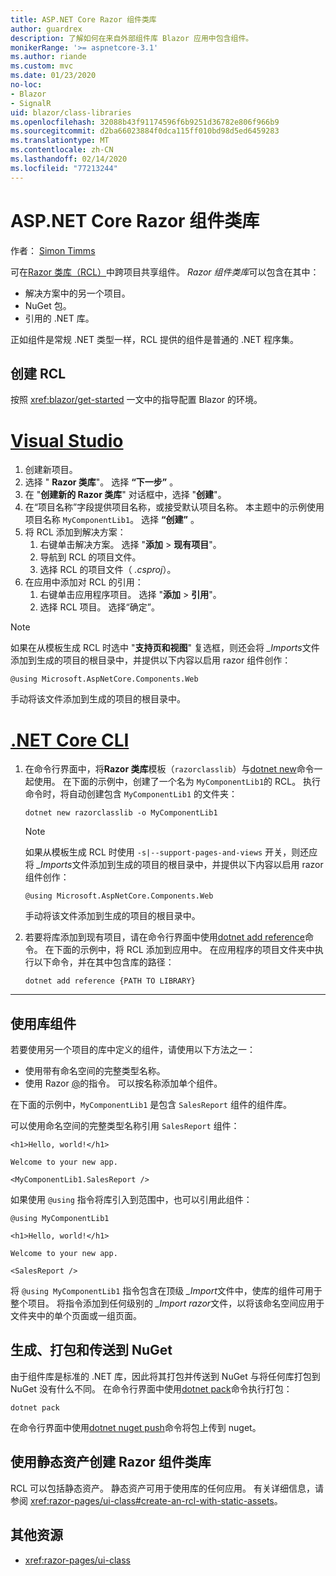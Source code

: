 ```yaml
---
title: ASP.NET Core Razor 组件类库
author: guardrex
description: 了解如何在来自外部组件库 Blazor 应用中包含组件。
monikerRange: '>= aspnetcore-3.1'
ms.author: riande
ms.custom: mvc
ms.date: 01/23/2020
no-loc:
- Blazor
- SignalR
uid: blazor/class-libraries
ms.openlocfilehash: 32088b43f91174596f6b9251d36782e806f966b9
ms.sourcegitcommit: d2ba66023884f0dca115ff010bd98d5ed6459283
ms.translationtype: MT
ms.contentlocale: zh-CN
ms.lasthandoff: 02/14/2020
ms.locfileid: "77213244"
---
```

# <a name="aspnet-core-razor-components-class-libraries"></a>ASP.NET Core Razor 组件类库

作者： [Simon Timms](https://github.com/stimms)

可在[Razor 类库（RCL）](xref:razor-pages/ui-class)中跨项目共享组件。 *Razor 组件类库*可以包含在其中：

* 解决方案中的另一个项目。
* NuGet 包。
* 引用的 .NET 库。

正如组件是常规 .NET 类型一样，RCL 提供的组件是普通的 .NET 程序集。

## <a name="create-an-rcl"></a>创建 RCL

按照 <xref:blazor/get-started> 一文中的指导配置 Blazor 的环境。

# <a name="visual-studiotabvisual-studio"></a>[Visual Studio](#tab/visual-studio)

1. 创建新项目。
1. 选择 " **Razor 类库**"。 选择 **“下一步”** 。
1. 在 "**创建新的 Razor 类库**" 对话框中，选择 "**创建**"。
1. 在“项目名称”字段提供项目名称，或接受默认项目名称。 本主题中的示例使用项目名称 `MyComponentLib1`。 选择 **“创建”** 。
1. 将 RCL 添加到解决方案：
   1. 右键单击解决方案。 选择 "**添加** > **现有项目**"。
   1. 导航到 RCL 的项目文件。
   1. 选择 RCL 的项目文件（ *.csproj*）。
1. 在应用中添加对 RCL 的引用：
   1. 右键单击应用程序项目。 选择 "**添加** > **引用**"。
   1. 选择 RCL 项目。 选择“确定”。

> [!NOTE]
> 如果在从模板生成 RCL 时选中 "**支持页和视图**" 复选框，则还会将 *_Imports*文件添加到生成的项目的根目录中，并提供以下内容以启用 razor 组件创作：
>
> ```razor
> @using Microsoft.AspNetCore.Components.Web
> ```
>
> 手动将该文件添加到生成的项目的根目录中。

# <a name="net-core-clitabnetcore-cli"></a>[.NET Core CLI](#tab/netcore-cli)

1. 在命令行界面中，将**Razor 类库**模板（`razorclasslib`）与[dotnet new](/dotnet/core/tools/dotnet-new)命令一起使用。 在下面的示例中，创建了一个名为 `MyComponentLib1`的 RCL。 执行命令时，将自动创建包含 `MyComponentLib1` 的文件夹：

   ```dotnetcli
   dotnet new razorclasslib -o MyComponentLib1
   ```

   > [!NOTE]
   > 如果从模板生成 RCL 时使用 `-s|--support-pages-and-views` 开关，则还应将 *_Imports*文件添加到生成的项目的根目录中，并提供以下内容以启用 razor 组件创作：
   >
   > ```razor
   > @using Microsoft.AspNetCore.Components.Web
   > ```
   >
   > 手动将该文件添加到生成的项目的根目录中。

1. 若要将库添加到现有项目，请在命令行界面中使用[dotnet add reference](/dotnet/core/tools/dotnet-add-reference)命令。 在下面的示例中，将 RCL 添加到应用中。 在应用程序的项目文件夹中执行以下命令，并在其中包含库的路径：

   ```dotnetcli
   dotnet add reference {PATH TO LIBRARY}
   ```

---

## <a name="consume-a-library-component"></a>使用库组件

若要使用另一个项目的库中定义的组件，请使用以下方法之一：

* 使用带有命名空间的完整类型名称。
* 使用 Razor [\@](xref:mvc/views/razor#using)的指令。 可以按名称添加单个组件。

在下面的示例中，`MyComponentLib1` 是包含 `SalesReport` 组件的组件库。

可以使用命名空间的完整类型名称引用 `SalesReport` 组件：

```razor
<h1>Hello, world!</h1>

Welcome to your new app.

<MyComponentLib1.SalesReport />
```

如果使用 `@using` 指令将库引入到范围中，也可以引用此组件：

```razor
@using MyComponentLib1

<h1>Hello, world!</h1>

Welcome to your new app.

<SalesReport />
```

将 `@using MyComponentLib1` 指令包含在顶级 *_Import*文件中，使库的组件可用于整个项目。 将指令添加到任何级别的 *_Import razor*文件，以将该命名空间应用于文件夹中的单个页面或一组页面。

## <a name="build-pack-and-ship-to-nuget"></a>生成、打包和传送到 NuGet

由于组件库是标准的 .NET 库，因此将其打包并传送到 NuGet 与将任何库打包到 NuGet 没有什么不同。 在命令行界面中使用[dotnet pack](/dotnet/core/tools/dotnet-pack)命令执行打包：

```dotnetcli
dotnet pack
```

在命令行界面中使用[dotnet nuget push](/dotnet/core/tools/dotnet-nuget-push)命令将包上传到 nuget。

## <a name="create-a-razor-components-class-library-with-static-assets"></a>使用静态资产创建 Razor 组件类库

RCL 可以包括静态资产。 静态资产可用于使用库的任何应用。 有关详细信息，请参阅 <xref:razor-pages/ui-class#create-an-rcl-with-static-assets>。

## <a name="additional-resources"></a>其他资源

* <xref:razor-pages/ui-class>
